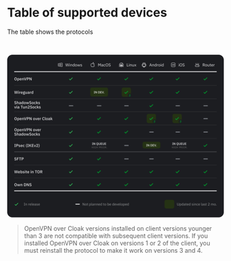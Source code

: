 # Table of supported devices

The table shows the protocols 

&nbsp;

![](https://raw.githubusercontent.com/amnezia-vpn/amnezia.org-content/master/docs/en/instructions/30_table_of_supported_devices/img/table_09_05.png)

>OpenVPN over Cloak versions installed on client versions younger than 3 are not compatible with subsequent client versions. If you installed OpenVPN over Cloak on versions 1 or 2 of the client, you must reinstall the protocol to make it work on versions 3 and 4.


[amnezia-site-ext-link]: https://amnezia-web-nx1r.vercel.app
[about-int-link]: /about




